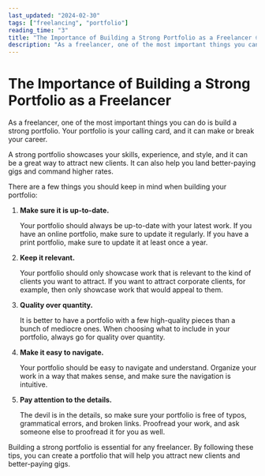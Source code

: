 ```yaml
---
last_updated: "2024-02-30"
tags: ["freelancing", "portfolio"]
reading_time: "3"
title: "The Importance of Building a Strong Portfolio as a Freelancer 🌐"
description: "As a freelancer, one of the most important things you can do is build a strong portfolio. Your portfolio is your calling card, and it can make or break your career."
---
```


# The Importance of Building a Strong Portfolio as a Freelancer

As a freelancer, one of the most important things you can do is build a strong portfolio. Your portfolio is your calling card, and it can make or break your career.

A strong portfolio showcases your skills, experience, and style, and it can be a great way to attract new clients. It can also help you land better-paying gigs and command higher rates.

There are a few things you should keep in mind when building your portfolio:

1. **Make sure it is up-to-date.**

    Your portfolio should always be up-to-date with your latest work. If you have an online portfolio, make sure to update it regularly. If you have a print portfolio, make sure to update it at least once a year.

2. **Keep it relevant.**

    Your portfolio should only showcase work that is relevant to the kind of clients you want to attract. If you want to attract corporate clients, for example, then only showcase work that would appeal to them.

3. **Quality over quantity.**

    It is better to have a portfolio with a few high-quality pieces than a bunch of mediocre ones. When choosing what to include in your portfolio, always go for quality over quantity.

4. **Make it easy to navigate.**

    Your portfolio should be easy to navigate and understand. Organize your work in a way that makes sense, and make sure the navigation is intuitive.

5. **Pay attention to the details.**

    The devil is in the details, so make sure your portfolio is free of typos, grammatical errors, and broken links. Proofread your work, and ask someone else to proofread it for you as well.

Building a strong portfolio is essential for any freelancer. By following these tips, you can create a portfolio that will help you attract new clients and better-paying gigs.
